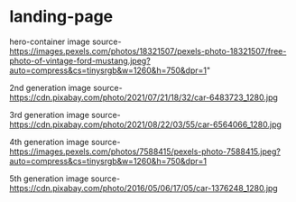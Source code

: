 # landing-page
hero-container image source- https://images.pexels.com/photos/18321507/pexels-photo-18321507/free-photo-of-vintage-ford-mustang.jpeg?auto=compress&cs=tinysrgb&w=1260&h=750&dpr=1"

2nd generation image source- https://cdn.pixabay.com/photo/2021/07/21/18/32/car-6483723_1280.jpg

3rd generation image source- https://cdn.pixabay.com/photo/2021/08/22/03/55/car-6564066_1280.jpg

4th generation image source- https://images.pexels.com/photos/7588415/pexels-photo-7588415.jpeg?auto=compress&cs=tinysrgb&w=1260&h=750&dpr=1

5th generation image source- https://cdn.pixabay.com/photo/2016/05/06/17/05/car-1376248_1280.jpg
